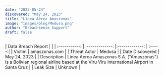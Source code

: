 ```yaml
---
date: "2023-05-24"
discovered: "May 24, 2023"
title: "Linea Aérea Amaszonas"
image: "images/blog/Medusa.png"
author: "Breachsense Support"
draft: false
---
```


| Data Breach Report           |              | 
| :-----------: | :-------------:     |:-------------:    | :-----:|
| Victim      | amaszonas.com      | 
| Threat Actor      | Medusa      | 
| Date Discovered      | May 24, 2023      | 
| Description      | Linea Aerea Amaszonas S.A. ("Amaszonas") is a Bolivian regional airline based at the Viru Viru International Airport in Santa Cruz      | 
| Leak Size      | Unknown      | 

